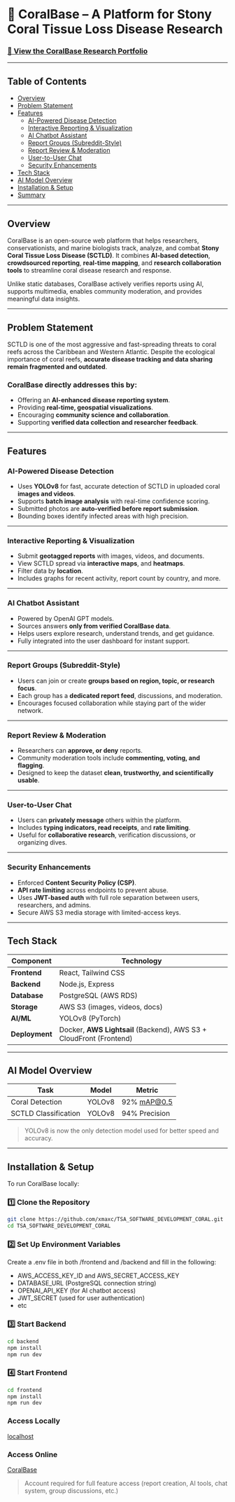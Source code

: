 # 🌊 CoralBase – A Platform for Stony Coral Tissue Loss Disease Research  

### [🔗 View the CoralBase Research Portfolio](https://drive.google.com/file/d/1OWrwFZrMstYnnVN8LTCXvmw1XLf2qcQX/view?usp=sharing)

---

## Table of Contents
- [Overview](#overview)
- [Problem Statement](#problem-statement)
- [Features](#features)
  - [AI-Powered Disease Detection](#ai-powered-disease-detection)
  - [Interactive Reporting & Visualization](#interactive-reporting--visualization)
  - [AI Chatbot Assistant](#ai-chatbot-assistant)
  - [Report Groups (Subreddit-Style)](#report-groups-subreddit-style)
  - [Report Review & Moderation](#report-review--moderation)
  - [User-to-User Chat](#user-to-user-chat)
  - [Security Enhancements](#security-enhancements)
- [Tech Stack](#tech-stack)
- [AI Model Overview](#ai-model-overview)
- [Installation & Setup](#installation--setup)
- [Summary](#summary)

---

## Overview  
CoralBase is an open-source web platform that helps researchers, conservationists, and marine biologists track, analyze, and combat **Stony Coral Tissue Loss Disease (SCTLD)**. It combines **AI-based detection**, **crowdsourced reporting**, **real-time mapping**, and **research collaboration tools** to streamline coral disease research and response.

Unlike static databases, CoralBase actively verifies reports using AI, supports multimedia, enables community moderation, and provides meaningful data insights.

---

## Problem Statement  
SCTLD is one of the most aggressive and fast-spreading threats to coral reefs across the Caribbean and Western Atlantic. Despite the ecological importance of coral reefs, **accurate disease tracking and data sharing remain fragmented and outdated**.

### CoralBase directly addresses this by:
- Offering an **AI-enhanced disease reporting system**.
- Providing **real-time, geospatial visualizations**.
- Encouraging **community science and collaboration**.
- Supporting **verified data collection and researcher feedback**.

---

## Features  

### AI-Powered Disease Detection  
- Uses **YOLOv8** for fast, accurate detection of SCTLD in uploaded coral **images and videos**.  
- Supports **batch image analysis** with real-time confidence scoring.  
- Submitted photos are **auto-verified before report submission**.  
- Bounding boxes identify infected areas with high precision.  

---

### Interactive Reporting & Visualization  
- Submit **geotagged reports** with images, videos, and documents.  
- View SCTLD spread via **interactive maps**, and **heatmaps**.  
- Filter data by **location**.  
- Includes graphs for recent activity, report count by country, and more.

---

### AI Chatbot Assistant  
- Powered by OpenAI GPT models.  
- Sources answers **only from verified CoralBase data**.  
- Helps users explore research, understand trends, and get guidance.  
- Fully integrated into the user dashboard for instant support.

---

### Report Groups (Subreddit-Style)  
- Users can join or create **groups based on region, topic, or research focus**.  
- Each group has a **dedicated report feed**, discussions, and moderation.  
- Encourages focused collaboration while staying part of the wider network.

---

### Report Review & Moderation  
- Researchers can **approve, or deny** reports.    
- Community moderation tools include **commenting, voting, and flagging**.  
- Designed to keep the dataset **clean, trustworthy, and scientifically usable**.

---

### User-to-User Chat  
- Users can **privately message** others within the platform.  
- Includes **typing indicators, read receipts**, and **rate limiting**.  
- Useful for **collaborative research**, verification discussions, or organizing dives.

---

### Security Enhancements  
- Enforced **Content Security Policy (CSP)**.  
- **API rate limiting** across endpoints to prevent abuse.  
- Uses **JWT-based auth** with full role separation between users, researchers, and admins.  
- Secure AWS S3 media storage with limited-access keys.

---

## Tech Stack  

| **Component**      | **Technology** |
|--------------------|----------------|
| **Frontend**       | React, Tailwind CSS |
| **Backend**        | Node.js, Express |
| **Database**       | PostgreSQL (AWS RDS) |
| **Storage**        | AWS S3 (images, videos, docs) |
| **AI/ML**          | YOLOv8 (PyTorch) |
| **Deployment**     | Docker, **AWS Lightsail** (Backend), AWS S3 + CloudFront (Frontend) |

---

## AI Model Overview  

| Task                    | Model    | Metric         |
|-------------------------|----------|----------------|
| Coral Detection         | YOLOv8   | 92% mAP@0.5    |
| SCTLD Classification    | YOLOv8   | 94% Precision  |

> YOLOv8 is now the only detection model used for better speed and accuracy.

---

## Installation & Setup  

To run CoralBase locally:

### 1️⃣ Clone the Repository 
```bash
git clone https://github.com/xmaxc/TSA_SOFTWARE_DEVELOPMENT_CORAL.git
cd TSA_SOFTWARE_DEVELOPMENT_CORAL
```

### 2️⃣ Set Up Environment Variables
Create a .env file in both /frontend and /backend and fill in the following:
- AWS_ACCESS_KEY_ID and AWS_SECRET_ACCESS_KEY
- DATABASE_URL (PostgreSQL connection string)
- OPENAI_API_KEY (for AI chatbot access)
- JWT_SECRET (used for user authentication)
- etc

### 3️⃣ Start Backend
```bash
cd backend
npm install
npm run dev
```

### 4️⃣ Start Frontend
```bash
cd frontend
npm install
npm run dev
```

### Access Locally
[localhost](http://localhost:5173)

### Access Online
[CoralBase](https://coralbase.net)
> Account required for full feature access (report creation, AI tools, chat system, group discussions, etc.)

